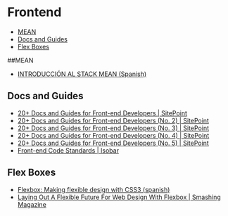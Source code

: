 Frontend
===

- [MEAN](#mean)
- [Docs and Guides](#docs-and-guides)
- [Flex Boxes](#flex-boxes)

##MEAN
- [INTRODUCCIÓN AL STACK MEAN (Spanish)](http://funnyfrontend.com/introduccion-stack-mean-parte-1/)


## Docs and Guides
- [20+ Docs and Guides for Front-end Developers | SitePoint](http://www.sitepoint.com/20-docs-guides-front-end-developers/)
- [20+ Docs and Guides for Front-end Developers (No. 2) | SitePoint](http://www.sitepoint.com/20-more-docs-guides-front-end-developers/)
- [20+ Docs and Guides for Front-end Developers (No. 3) | SitePoint](http://www.sitepoint.com/another-20-docs-guides-front-end-developers/)
- [20+ Docs and Guides for Front-end Developers (No. 4) | SitePoint](http://www.sitepoint.com/20-docs-guides-front-end-developers-4/)
- [20+ Docs and Guides for Front-end Developers (No. 5) | SitePoint](http://www.sitepoint.com/20-docs-guides-front-end-developers-5/)
- [Front-end Code Standards | Isobar ](http://isobar-idev.github.io/code-standards/)


## Flex Boxes
- [Flexbox: Making flexible design with CSS3 (spanish)](http://www.tutosytips.com/flexbox-creando-disenos-flexibles-con-css/)
- [Laying Out A Flexible Future For Web Design With Flexbox |  Smashing Magazine](http://www.smashingmagazine.com/2015/08/flexible-future-for-web-design-with-flexbox/)
